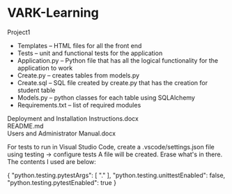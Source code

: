 # VARK-Learning
Project1  
- Templates – HTML files for all the front end  
- Tests – unit and functional tests for the application  
- Application.py – Python file that has all the logical functionality for the application to work  
- Create.py – creates tables from models.py  
- Create.sql – SQL file created by create.py that has the creation for student table  
- Models.py – python classes for each table using SQLAlchemy  
- Requirements.txt – list of required modules  

Deployment and Installation Instructions.docx  
README.md  
Users and Administrator Manual.docx  



For tests to run in Visual Studio Code, create a .vscode/settings.json file using testing -> configure tests
A file will be created. Erase what's in there. 
The contents I used are below:

{
    "python.testing.pytestArgs": [
        "."
    ],
    "python.testing.unittestEnabled": false,
    "python.testing.pytestEnabled": true
}
